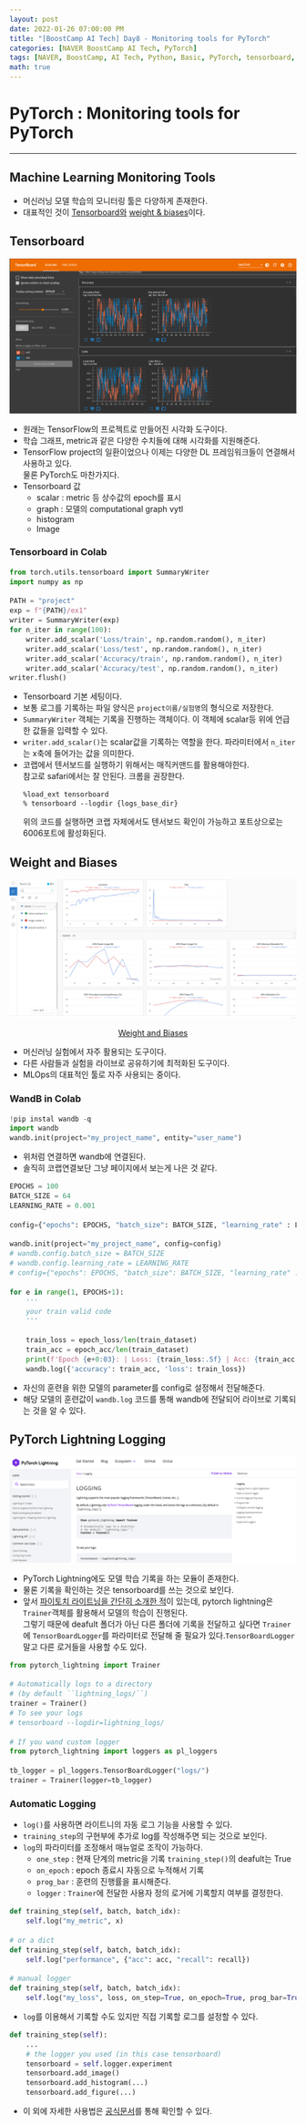 ```yaml
---
layout: post
date: 2022-01-26 07:00:00 PM
title: "[BoostCamp AI Tech] Day8 - Monitoring tools for PyTorch"
categories: [NAVER BoostCamp AI Tech, PyTorch]
tags: [NAVER, BoostCamp, AI Tech, Python, Basic, PyTorch, tensorboard, WandB, monitoring]
math: true
---
```

# PyTorch : Monitoring tools for PyTorch

---

## Machine Learning Monitoring Tools

- 머신러닝 모델 학습의 모니터링 툴은 다양하게 존재한다.
- 대표적인 것이 [Tensorboard와](https://www.tensorflow.org/tensorboard?hl=ko) [weight & biases](https://wandb.ai/site)이다.

## Tensorboard

![](/image/boostcamp/pytorch/tensorboard.png)

- 원래는 TensorFlow의 프로젝트로 만들어진 시각화 도구이다.
- 학습 그래프, metric과 같은 다양한 수치들에 대해 시각화를 지원해준다.
- TensorFlow project의 일환이었으나 이제는 다양한 DL 프레임워크들이 연결해서 사용하고 있다.  
    물론 PyTorch도 마찬가지다.
- Tensorboard 값
    - scalar : metric 등 상수값의 epoch를 표시
    - graph : 모델의 computational graph vytl
    - histogram
    - Image

### Tensorboard in Colab

```python
from torch.utils.tensorboard import SummaryWriter
import numpy as np

PATH = "project"
exp = f"{PATH}/ex1"
writer = SummaryWriter(exp)
for n_iter in range(100):
    writer.add_scalar('Loss/train', np.random.random(), n_iter)
    writer.add_scalar('Loss/test', np.random.random(), n_iter)
    writer.add_scalar('Accuracy/train', np.random.random(), n_iter)
    writer.add_scalar('Accuracy/test', np.random.random(), n_iter)
writer.flush()
```

- Tensorboard 기본 세팅이다.
- 보통 로그를 기록하는 파일 양식은 `project이름/실험명`의 형식으로 저장한다.
- `SummaryWriter` 객체는 기록을 진행하는 객체이다. 이 객체에 scalar등 위에 언급한 값들을 입력할 수 있다.
- `writer.add_scalar()`는 scalar값을 기록하는 역할을 한다.
    파라미터에서 `n_iter`는 x축에 들어가는 값을 의미한다.
- 코랩에서 텐서보드를 실행하기 위해서는 매직커맨드를 활용해야한다.  
    참고로 safari에서는 잘 안된다. 크롬을 권장한다.  
    ```ipynb
    %load_ext tensorboard
    % tensorboard --logdir {logs_base_dir}
    ```  
    위의 코드를 실행하면 코랩 자체에서도 텐서보드 확인이 가능하고 포트상으로는 6006포트에 활성화된다.

## Weight and Biases

![](/image/boostcamp/pytorch/wandb.png)

<center>
<a href="https://wandb.ai">Weight and Biases</a>
</center>

- 머신러닝 실험에서 자주 활용되는 도구이다.
- 다른 사람들과 실험을 라이브로 공유하기에 최적화된 도구이다.
- MLOps의 대표적인 툴로 자주 사용되는 중이다.

### WandB in Colab

```python
!pip instal wandb -q
import wandb
wandb.init(project="my_project_name", entity="user_name")
```

- 위처럼 연결하면 wandb에 연결된다. 
- 솔직히 코랩연결보단 그냥 페이지에서 보는게 나은 것 같다.

```python
EPOCHS = 100
BATCH_SIZE = 64
LEARNING_RATE = 0.001

config={"epochs": EPOCHS, "batch_size": BATCH_SIZE, "learning_rate" : LEARNING_RATE}

wandb.init(project="my_project_name", config=config)
# wandb.config.batch_size = BATCH_SIZE
# wandb.config.learning_rate = LEARNING_RATE
# config={"epochs": EPOCHS, "batch_size": BATCH_SIZE, "learning_rate" : LEARNING_RATE}

for e in range(1, EPOCHS+1):
    '''
    your train valid code
    '''
        
    train_loss = epoch_loss/len(train_dataset)
    train_acc = epoch_acc/len(train_dataset)
    print(f'Epoch {e+0:03}: | Loss: {train_loss:.5f} | Acc: {train_acc:.3f}')
    wandb.log({'accuracy': train_acc, 'loss': train_loss})
```
- 자신의 훈련을 위한 모델의 parameter를 config로 설정해서 전달해준다.
- 해당 모델의 훈련값이 `wandb.log` 코드를 통해 wandb에 전달되어 라이브로 기록되는 것을 알 수 있다.

## PyTorch Lightning Logging

![](/image/boostcamp/pytorch/pl_log.png)

- PyTorch Lightning에도 모델 학습 기록을 하는 모듈이 존재한다.
- 물론 기록을 확인하는 것은 tensorboard를 쓰는 것으로 보인다.
- 앞서 [파이토치 라이트닝을 간단히 소개한 적](https://cow-coding.github.io/posts/day8_torch2/#pytorch-lightning)이 있는데, pytorch lightning은 `Trainer`객체를 활용해서 모델의 학습이 진행된다.  
그렇기 때문에 deafult 폴더가 아닌 다른 폴더에 기록을 전달하고 싶다면 `Trainer`에 `TensorBoardLogger`를 파라미터로 전달해 줄 필요가 있다.`TensorBoardLogger`말고 다른 로거들을 사용할 수도 있다.

```python
from pytorch_lightning import Trainer

# Automatically logs to a directory
# (by default ``lightning_logs/``)
trainer = Trainer()
# To see your logs
# tensorboard --logdir=lightning_logs/ 

# If you wand custom logger
from pytorch_lightning import loggers as pl_loggers

tb_logger = pl_loggers.TensorBoardLogger("logs/")
trainer = Trainer(logger=tb_logger)
```

### Automatic Logging
- `log()`를 사용하면 라이트니의 자동 로그 기능을 사용할 수 있다.
- `training_step`의 구현부에 추가로 log를 작성해주면 되는 것으로 보인다.
- `log`의 파라미터를 조정해서 매뉴얼로 조작이 가능하다.
    - `one_step` : 현재 단계의 metric을 기록 `training_step()`의 deafult는 True
    - `on_epoch` : epoch 종료시 자동으로 누적해서 기록
    - `prog_bar` : 훈련의 진행률을 표시해준다.
    - `logger` : `Trainer`에 전달한 사용자 정의 로거에 기록할지 여부를 결정한다.

```python
def training_step(self, batch, batch_idx):
    self.log("my_metric", x)

# or a dict
def training_step(self, batch, batch_idx):
    self.log("performance", {"acc": acc, "recall": recall})

# manual logger
def training_step(self, batch, batch_idx):
    self.log("my_loss", loss, on_step=True, on_epoch=True, prog_bar=True, logger=True)
```

- `log`를 이용해서 기록할 수도 있지만 직접 기록할 로그를 설정할 수 있다.

```python
def training_step(self):
    ...
    # the logger you used (in this case tensorboard)
    tensorboard = self.logger.experiment
    tensorboard.add_image()
    tensorboard.add_histogram(...)
    tensorboard.add_figure(...)
```

- 이 외에 자세한 사용법은 [공식문서](https://pytorch-lightning.readthedocs.io/en/stable/extensions/logging.html)를 통해 확인할 수 있다.
